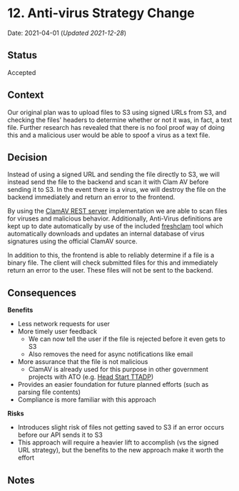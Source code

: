 # 12. Anti-virus Strategy Change

Date: 2021-04-01 (_Updated 2021-12-28_)

## Status

Accepted

## Context

Our original plan was to upload files to S3 using signed URLs from S3, and checking the files' headers to determine whether or not it was, in fact, a text file. Further research has revealed that there is no fool proof way of doing this and a malicious user would be able to spoof a virus as a text file.

## Decision

Instead of using a signed URL and sending the file directly to S3, we will instead send the file to the backend and scan it with Clam AV before sending it to S3. In the event there is a virus, we will destroy the file on the backend immediately and return an error to the frontend. 

By using the [ClamAV REST server](https://github.com/ajilaag/clamav-rest) implementation we are able to scan files for viruses and malicious behavior. Additionally, Anti-Virus definitions are kept up to date automatically by use of the included [freshclam](https://www.clamav.net/documents/signature-testing-and-management#freshclam) tool which automatically downloads and updates an internal database of virus signatures using the official ClamAV source.

In addition to this, the frontend is able to reliably determine if a file is a binary file. The client will check submitted files for this and immediately return an error to the user. These files will not be sent to the backend.

## Consequences

**Benefits**
- Less network requests for user
- More timely user feedback
  - We can now tell the user if the file is rejected before it even gets to S3
  - Also removes the need for async notifications like email
- More assurance that the file is not malicious
  - ClamAV is already used for this purpose in other government projects with ATO (e.g. [Head Start TTADP](https://github.com/HHS/Head-Start-TTADP/wiki/TTAHUB-System-Operations))
- Provides an easier foundation for future planned efforts (such as parsing file contents)
- Compliance is more familiar with this approach

**Risks**
- Introduces slight risk of files not getting saved to S3 if an error occurs before our API sends it to S3
- This approach will require a heavier lift to accomplish (vs the signed URL strategy), but the benefits to the new approach make it worth the effort

## Notes